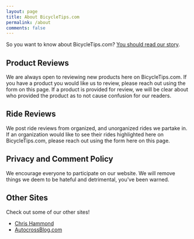 ```yaml
---
layout: page
title: About BicycleTips.com
permalink: /about
comments: false
---
```

So you want to know about BicycleTips.com? [You should read our story](/home/2011/07/getting-a-bike-to-ride-heres-our-story).

## Product Reviews
We are always open to reviewing new products here on BicycleTips.com. If you have a product you would like us to review, please reach out using the form on this page. If a product is provided for review, we will be clear about who provided the product as to not cause confusion for our readers.

## Ride Reviews
We post ride reviews from organized, and unorganized rides we partake in. If an organization would like to see their rides highlighted here on BicycleTips.com, please reach out using the form here on this page.


## Privacy and Comment Policy
We encourage everyone to participate on our website. We will remove things we deem to be hateful and detrimental, you've been warned. 

## Other Sites
Check out some of our other sites!  
- [Chris Hammond](https://www.chrishammond.com/)  
- [AutocrossBlog.com](https://www.autocrossblog.com)  

